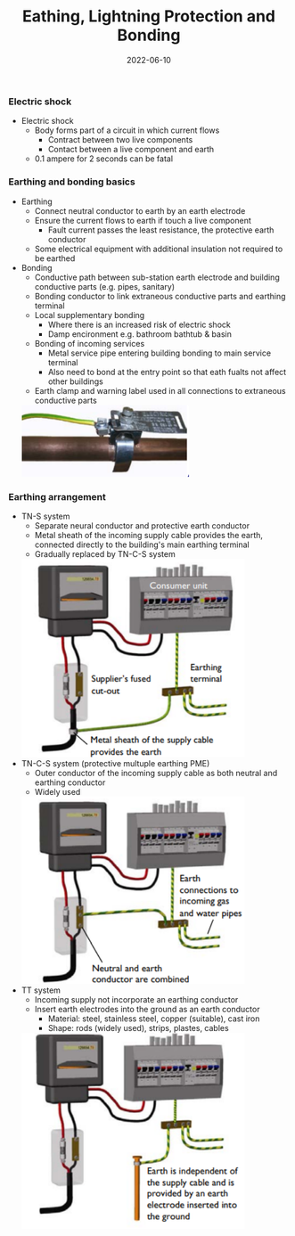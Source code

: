 ﻿---
title: Eathing, Lightning Protection and Bonding
date: 2022-06-10
update: 2022-06-22
categories: 
	- Study notes
	- Construction
	- Building services
tags: Electical
description: 
---

### Electric shock 
- Electric shock
	- Body forms part of a circuit in which current flows
		- Contract between two live components
		- Contact between a live component and earth
	- 0.1 ampere for 2 seconds can be fatal

### Earthing and bonding basics
- Earthing
	- Connect neutral conductor to earth by an earth electrode
	- Ensure the current flows to earth if touch a live component
		- Fault current passes the least resistance, the protective earth conductor
	- Some electrical equipment with additional insulation not required to be earthed
- Bonding
	- Conductive path between sub-station earth electrode and building conductive parts (e.g. pipes, sanitary)
	- Bonding conductor to link extraneous conductive parts and earthing terminal
	- Local supplementary bonding
		- Where there is an increased risk of electric shock
		- Damp encironment e.g. bathroom bathtub & basin
	- Bonding of incoming services
		- Metal service pipe entering building bonding to main service terminal
		- Also need to bond at the entry point so that eath fualts not affect other buildings
	- 	Earth clamp and warning label used in all connections to extraneous conductive parts
	<img src="https://raw.githubusercontent.com/zoe-gif/images/master/20220616110137.png" width="300" height="">

### Earthing arrangement

- TN-S system
	- Separate neural conductor and protective earth conductor
	- Metal sheath of the incoming supply cable provides the earth, connected directly to the building's main earthing terminal
	- Gradually replaced by TN-C-S system
	<img src="https://raw.githubusercontent.com/zoe-gif/images/master/20220616111255.png" width="400" height="">
- TN-C-S system (protective multuple earthing PME)
	- Outer conductor of the incoming supply cable as both neutral and earthing conductor
	- Widely used
	<img src="https://raw.githubusercontent.com/zoe-gif/images/master/20220616111913.png" width="400" height="">
- TT system
	- Incoming supply not incorporate an earthing conductor
	- Insert earth electrodes into the ground as an earth conductor
		- Material: steel, stainless steel, copper (suitable), cast iron
		- Shape: rods (widely used), strips, plastes, cables
	<img src="https://raw.githubusercontent.com/zoe-gif/images/master/20220616111830.png" width="400" height="">
